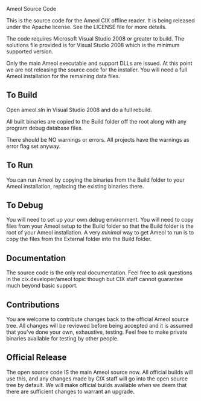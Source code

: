 Ameol Source Code

This is the source code for the Ameol CIX offline reader. It is being
released under the Apache license. See the LICENSE file for more details.

The code requires Microsoft Visual Studio 2008 or greater to build. The
solutions file provided is for Visual Studio 2008 which is the minimum
supported version.

Only the main Ameol executable and support DLLs are issued. At this point
we are not releasing the source code for the installer. You will need a
full Ameol installation for the remaining data files.


To Build
--------
Open ameol.sln in Visual Studio 2008 and do a full rebuild.

All built binaries are copied to the Build folder off the root along with
any program debug database files.

There should be NO warnings or errors. All projects have the warnings as
error flag set anyway.

To Run
------
You can run Ameol by copying the binaries from the Build folder to your
Ameol installation, replacing the existing binaries there.

To Debug
--------
You will need to set up your own debug environment. You will need to copy
files from your Ameol setup to the Build folder so that the Build folder
is the root of your Ameol installation. A very *minimal* way to get Ameol
to run is to copy the files from the External folder into the Build folder.

Documentation
-------------
The source code is the only real documentation. Feel free to ask questions
in the cix.developer/ameol topic though but CIX staff cannot guarantee much beyond
basic support.

Contributions
-------------
You are welcome to contribute changes back to the official Ameol source
tree. All changes will be reviewed before being accepted and it is assumed
that you've done your own, exhaustive, testing. Feel free to make private
binaries available for testing by other people.

Official Release
----------------
The open source code IS the main Ameol source now. All official builds
will use this, and any changes made by CIX staff will go into the open
source tree by default. We will make official builds available when we deem
that there are sufficient changes to warrant an upgrade.
